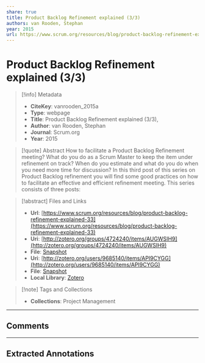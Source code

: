 ```yaml
---
share: true
title: Product Backlog Refinement explained (3/3)
authors: van Rooden, Stephan
year: 2015 
url: https://www.scrum.org/resources/blog/product-backlog-refinement-explained-33
---
```


# Product Backlog Refinement explained (3/3)

> [!info] Metadata
> - **CiteKey**: vanrooden_2015a
> - **Type**: webpage
> - **Title**: Product Backlog Refinement explained (3/3), 
> - **Author**: van Rooden, Stephan
> - **Journal**: Scrum.org 
> - **Year**: 2015 

> [!quote] Abstract
> How to facilitate a Product Backlog Refinement meeting? What do you do as a Scrum Master to keep the item under refinement on track? When do you estimate and what do you do when you need more time for discussion? In this third post of this series on Product Backlog refinement you will find some good practices on how to facilitate an effective and efficient refinement meeting.
> This series consists of three posts:

> [!abstract] Files and Links
> - **Url**: [https://www.scrum.org/resources/blog/product-backlog-refinement-explained-33](https://www.scrum.org/resources/blog/product-backlog-refinement-explained-33)
> - **Uri**: [http://zotero.org/groups/4724240/items/AUGWSIH9](http://zotero.org/groups/4724240/items/AUGWSIH9)
> - **File**: [Snapshot](file:///Users/jan/Zotero/storage/XNRPEPVU/product-backlog-refinement-explained-33.html)
> - **Uri**: [http://zotero.org/users/9685140/items/API9CYGG](http://zotero.org/users/9685140/items/API9CYGG)
> - **File**: [Snapshot](file:///Users/jan/Zotero/storage/BHG3X3DT/product-backlog-refinement-explained-33.html)
> - **Local Library**: [Zotero]((zotero://select/library/items/API9CYGG))

> [!note] Tags and Collections
> - **Collections**: Project Management

----

## Comments



----

## Extracted Annotations

